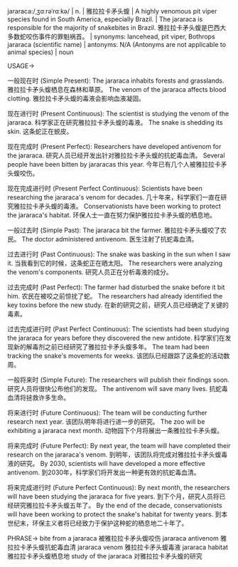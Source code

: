 jararaca:/ˌʒɑːrəˈrɑːkə/ | n. |  雅拉拉卡矛头蝮 | A highly venomous pit viper species found in South America, especially Brazil.  |  The jararaca is responsible for the majority of snakebites in Brazil.  雅拉拉卡矛头蝮是巴西大多数蛇咬伤事件的罪魁祸首。 | synonyms:  lancehead, pit viper, Bothrops jararaca (scientific name) | antonyms: N/A (Antonyms are not applicable to animal species) | noun

USAGE->

一般现在时 (Simple Present):
The jararaca inhabits forests and grasslands. 雅拉拉卡矛头蝮栖息在森林和草原。
The venom of the jararaca affects blood clotting. 雅拉拉卡矛头蝮的毒液会影响血液凝固。

现在进行时 (Present Continuous):
The scientist is studying the venom of the jararaca. 科学家正在研究雅拉拉卡矛头蝮的毒液。
The snake is shedding its skin. 这条蛇正在蜕皮。


现在完成时 (Present Perfect):
Researchers have developed antivenom for the jararaca. 研究人员已经开发出针对雅拉拉卡矛头蝮的抗蛇毒血清。
Several people have been bitten by jararacas this year. 今年已有几个人被雅拉拉卡矛头蝮咬伤。

现在完成进行时 (Present Perfect Continuous):
Scientists have been researching the jararaca's venom for decades. 几十年来，科学家们一直在研究雅拉拉卡矛头蝮的毒液。
Conservationists have been working to protect the jararaca's habitat.  环保人士一直在努力保护雅拉拉卡矛头蝮的栖息地。


一般过去时 (Simple Past):
The jararaca bit the farmer. 雅拉拉卡矛头蝮咬了农民。
The doctor administered antivenom. 医生注射了抗蛇毒血清。

过去进行时 (Past Continuous):
The snake was basking in the sun when I saw it. 当我看到它的时候，这条蛇正在晒太阳。
The researchers were analyzing the venom's components.  研究人员正在分析毒液的成分。

过去完成时 (Past Perfect):
The farmer had disturbed the snake before it bit him.  农民在被咬之前惊扰了蛇。
The researchers had already identified the key toxins before the new study. 在新的研究之前，研究人员已经确定了关键的毒素。

过去完成进行时 (Past Perfect Continuous):
The scientists had been studying the jararaca for years before they discovered the new antidote.  科学家们在发现新的解毒剂之前已经研究了雅拉拉卡矛头蝮多年。
The team had been tracking the snake's movements for weeks.  该团队已经跟踪了这条蛇的活动数周。

一般将来时 (Simple Future):
The researchers will publish their findings soon. 研究人员将很快公布他们的发现。
The antivenom will save many lives. 抗蛇毒血清将拯救许多生命。

将来进行时 (Future Continuous):
The team will be conducting further research next year.  该团队明年将进行进一步的研究。
The zoo will be exhibiting a jararaca next month.  动物园下个月将展出一条雅拉拉卡矛头蝮。


将来完成时 (Future Perfect):
By next year, the team will have completed their research on the jararaca's venom. 到明年，该团队将完成对雅拉拉卡矛头蝮毒液的研究。
By 2030, scientists will have developed a more effective antivenom. 到2030年，科学家们将开发出一种更有效的抗蛇毒血清。

将来完成进行时 (Future Perfect Continuous):
By next month, the researchers will have been studying the jararaca for five years. 到下个月，研究人员将已经研究雅拉拉卡矛头蝮五年了。
By the end of the decade, conservationists will have been working to protect the snake's habitat for twenty years. 到本世纪末，环保主义者将已经致力于保护这种蛇的栖息地二十年了。


PHRASE->
bite from a jararaca  被雅拉拉卡矛头蝮咬伤
jararaca antivenom 雅拉拉卡矛头蝮抗蛇毒血清
jararaca venom 雅拉拉卡矛头蝮毒液
jararaca habitat 雅拉拉卡矛头蝮栖息地
study of the jararaca 对雅拉拉卡矛头蝮的研究

